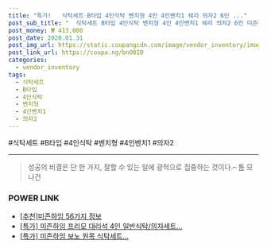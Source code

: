 ```yaml
--- 
title: "특가!   식탁세트 B타입 4인식탁 벤치형 4인 4인벤치1 쉐리 의자2 6인 ..." 
post_sub_title: "  식탁세트 B타입 4인식탁 벤치형 4인 4인벤치1 쉐리 의자2 6인 미즌하임" 
post_money: ₩ 413,000 
post_date: 2020.01.31 
post_img_url: https://static.coupangcdn.com/image/vendor_inventory/images/2018/05/04/17/9/5ba9a5d2-13ec-4fab-acdb-7090106ce868.jpg 
post_link_url: https://coupa.ng/bnO8ID 
categories: 
  - vendor_inventory 
tags: 
  - 식탁세트 
  - B타입 
  - 4인식탁 
  - 벤치형 
  - 4인벤치1 
  - 의자2 
--- 
```

  #식탁세트 #B타입 #4인식탁 #벤치형 #4인벤치1 #의자2 
<hr> 

> 성공의 비결은 단 한 가지, 잘할 수 있는 일에 광적으로 집중하는 것이다.–  톰 모나건 


### POWER LINK

* <a href="https://blog.naver.com/fasyy4321/221790908486" target="_blank">[추천]미즌하임 56가지 정보</a>
* <a href="https://blog.naver.com/sakai111/221790991343" target="_blank">[특가] 미즌하임 프리모 대리석 4인 일반식탁/의자세트...</a>
* <a href="https://blog.naver.com/santokki14/221791730654" target="_blank">[특가] 미즌하임 보노 원목 식탁세트...</a>
